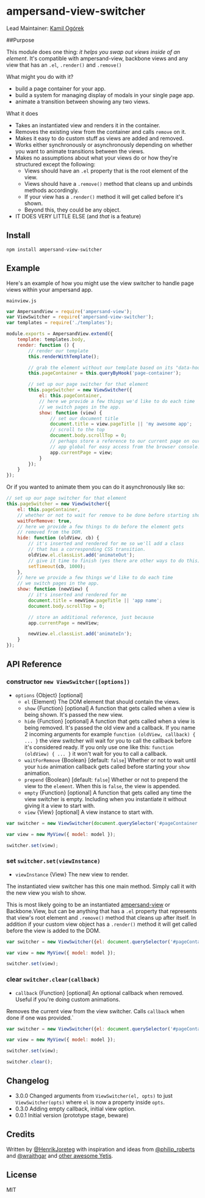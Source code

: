 # ampersand-view-switcher

Lead Maintainer: [Kamil Ogórek](https://github.com/kamilogorek)

##Purpose

This module does one thing: *it helps you swap out views inside of an element*. It's compatible with ampersand-view, backbone views and any view that has an `.el`, `.render()` and `.remove()`

What might you do with it?
- build a page container for your app.
- build a system for managing display of modals in your single page app.
- animate a transition between showing any two views.

What it does
- Takes an instantiated view and renders it in the container.
- Removes the existing view from the container and calls `remove` on it.
- Makes it easy to do custom stuff as views are added and removed.
- Works either synchronously or asynchronously depending on whether you want to animate transitions between the views.
- Makes no assumptions about what your views do or how they're structured except the following:
    - Views should have an `.el` property that is the root element of the view.
    - Views should have a `.remove()` method that cleans up and unbinds methods accordingly.
    - If your view has a `.render()` method it will get called before it's shown.
    - Beyond this, they could be any object.
- IT DOES VERY LITTLE ELSE (and *that* is a feature)

## Install

```
npm install ampersand-view-switcher
```

## Example

Here's an example of how you might use the view switcher to handle page views within your ampersand app.

`mainview.js`

```js
var AmpersandView = require('ampersand-view');
var ViewSwitcher = require('ampersand-view-switcher');
var templates = require('./templates');

module.exports = AmpersandView.extend({
    template: templates.body,
    render: function () {
        // render our template
        this.renderWithTemplate();

        // grab the element without our template based on its "data-hook" attribute
        this.pageContainer = this.queryByHook('page-container');

        // set up our page switcher for that element
        this.pageSwitcher = new ViewSwitcher({
            el: this.pageContainer, 
            // here we provide a few things we'd like to do each time
            // we switch pages in the app.
            show: function (view) {
                // set our document title
                document.title = view.pageTitle || 'my awesome app';
                // scroll to the top
                document.body.scrollTop = 0;
                // perhaps store a reference to our current page on our
                // app global for easy access from the browser console.
                app.currentPage = view;
            }
        });
    }
});
```

Or if you wanted to animate them you can do it asynchronously like so:

```js
// set up our page switcher for that element
this.pageSwitcher = new ViewSwitcher({
    el: this.pageContainer,
    // whether or not to wait for remove to be done before starting show
    waitForRemove: true,
    // here we provide a few things to do before the element gets
    // removed from the DOM.
    hide: function (oldView, cb) {
        // it's inserted and rendered for me so we'll add a class
        // that has a corresponding CSS transition.
        oldView.el.classList.add('animateOut');
        // give it time to finish (yes there are other ways to do this)
        setTimeout(cb, 1000);
    },
    // here we provide a few things we'd like to do each time
    // we switch pages in the app.
    show: function (newView) {
        // it's inserted and rendered for me
        document.title = newView.pageTitle || 'app name';
        document.body.scrollTop = 0;

        // store an additional reference, just because
        app.currentPage = newView;

        newView.el.classList.add('animateIn');
    }
});
```


## API Reference

### constructor `new ViewSwitcher([options])`

* `options` {Object} [optional]
    * `el` {Element} The DOM element that should contain the views.
    * `show` {Function} [optional] A function that gets called when a view is being shown. It's passed the new view.
    * `hide` {Function} [optional] A function that gets called when a view is being removed. It's passed the old view and a callback. If you name 2 incoming arguments for example `function (oldView, callback) { ... }` the view switcher will wait for you to call the callback before it's considered ready. If you only use one like this: `function (oldView) { ... }` it won't wait for you to call a callback.
    * `waitForRemove` {Boolean} [default: `false`] Whether or not to wait until your `hide` animation callback gets called before starting your `show` animation.
    * `prepend` {Boolean} [default: `false`] Whether or not to prepend the view to the `element`. When this is `false`, the view is appended.
    * `empty` {Function} [optional] A function that gets called any time the view switcher is empty. Including when you instantiate it without giving it a view to start with.
    * `view` {View} [optional] A view instance to start with.

```javascript
var switcher = new ViewSwitcher(document.querySelector('#pageContainer'));

var view = new MyView({ model: model });

switcher.set(view);
```

### set `switcher.set(viewInstance)`

* `viewInstance` {View} The new view to render.

The instantiated view switcher has this one main method. Simply call it with the new view you wish to show.

This is most likely going to be an instantiated [ampersand-view](https://github.com/ampersandjs/ampersand-view) or Backbone.View, but can be anything that has a `.el` property that represents that view's root element and `.remove()` method that cleans up after itself. In addition if your custom view object has a `.render()` method it will get called before the view is added to the DOM.

```javascript
var switcher = new ViewSwitcher({el: document.querySelector('#pageContainer')});

var view = new MyView({ model: model });

switcher.set(view);
```

### clear `switcher.clear(callback)`

* `callback` {Function} [optional] An optional callback when removed. Useful if you're doing custom animations.

Removes the current view from the view switcher. Calls `callback` when done if one was provided.`

```javascript
var switcher = new ViewSwitcher({el: document.querySelector('#pageContainer')});

var view = new MyView({ model: model });

switcher.set(view);

switcher.clear();
```

## Changelog

- 3.0.0 Changed arguments from `ViewSwitcher(el, opts)` to just `ViewSwitcher(opts)` where `el` is now a property inside `opts`.
- 0.3.0 Adding empty callback, initial view option.
- 0.0.1 Initial version (prototype stage, beware)

<!-- starthide -->

## Credits

Written by [@HenrikJoreteg](http://twitter.com/henrikjoreteg) with inspiration and ideas from [@philip_roberts](http://twitter.com/philip_roberts) and [@wraithgar](http://twitter.com/wraithgar) and [other awesome Yetis](http://andyet.com/team).


## License

MIT

<!-- endhide -->
